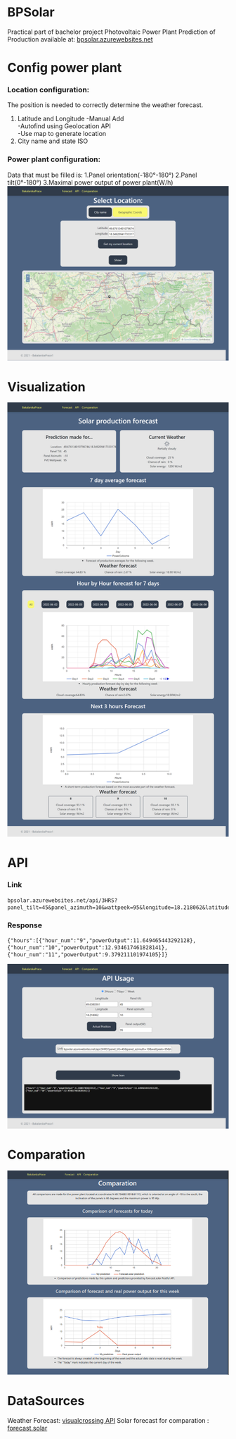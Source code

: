 # BPSolar
Practical part of bachelor project Photovoltaic Power Plant Prediction of Production available at: [bpsolar.azurewebsites.net](https://bpsolar.azurewebsites.net/)
# Config power plant
### Location configuration:
The position is needed to correctly determine the weather forecast.
1. Latitude and Longitude
  -Manual Add<br/>
  -Autofind using Geolocation API<br/>
  -Use map to generate location<br/>
2. City name and state ISO
### Power plant configuration:
Data that must be filled is:
1.Panel orientation(-180°-180°)
2.Panel tilt(0°-180°)
3.Maximal power output of power plant(W/h)
![alt text](https://github.com/Thechopsee/BPSolar/blob/main/img/Location.png?raw=true)
# Visualization
![alt text](https://github.com/Thechopsee/BPSolar/blob/main/img/Visualization.png?raw=true)
# API
### Link 
```
bpsolar.azurewebsites.net/api/3HRS?panel_tilt=45&panel_azimuth=10&wattpeek=95&longitude=18.218062&latitude=49.6380361
```
### Response
```
{"hours":[{"hour_num":"9","powerOutput":11.649465443292128},
{"hour_num":"10","powerOutput":12.934617461828141},
{"hour_num":"11","powerOutput":9.379211101974105}]}
```
![alt text](https://github.com/Thechopsee/BPSolar/blob/main/img/API.png?raw=true)
# Comparation
![alt text](https://github.com/Thechopsee/BPSolar/blob/main/img/comparation.png?raw=true)
# DataSources
Weather Forecast: [visualcrossing API](https://www.visualcrossing.com/)
Solar forecast for comparation : [forecast.solar](https://forecast.solar/)

